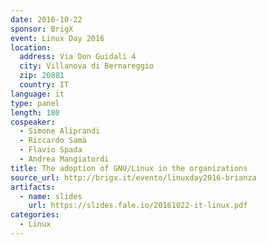 ```yaml
---
date: 2016-10-22
sponsor: BrigX
event: Linux Day 2016
location:
  address: Via Don Guidali 4
  city: Villanova di Bernareggio
  zip: 20881
  country: IT
language: it
type: panel
length: 180
cospeaker:
  - Simone Aliprandi
  - Riccardo Samà
  - Flavio Spada
  - Andrea Mangiatordi
title: The adoption of GNU/Linux in the organizations
source_url: http://brigx.it/evento/linuxday2016-brianza
artifacts:
  - name: slides
    url: https://slides.fale.io/20161022-it-linux.pdf
categories:
  - Linux
---
```

